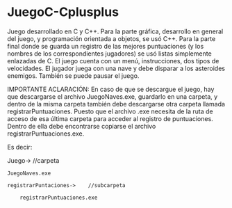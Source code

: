 # JuegoC-Cplusplus
Juego desarrollado en C y C++.
Para la parte gráfica, desarrollo en general del juego, y programación orientada a objetos, se usó C++.
Para la parte final donde se guarda un registro de las mejores puntuaciones (y los nombres de los correspondientes jugadores) se usó listas simplemente enlazadas de C.
El juego cuenta con un menú, instrucciones, dos tipos de velocidades. El jugador juega con una nave y debe disparar a los asteroides enemigos. También se puede pausar el juego.

IMPORTANTE ACLARACIÓN:
En caso de que se descargue el juego, hay que descargarse el archivo JuegoNaves.exe, guardarlo en una carpeta, y dentro de la misma carpeta también debe descargarse otra carpeta llamada registrarPuntuaciones. Puesto que el archivo .exe necesita de la ruta de acceso de esa última carpeta para acceder al registro de puntuaciones. Dentro de ella debe encontrarse copiarse el archivo registrarPuntuaciones.exe.

Es decir:

Juego->   //carpeta

    JuegoNaves.exe

    registrarPuntaciones->    //subcarpeta

        registrarPuntuaciones.exe
